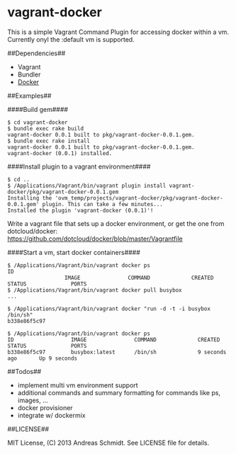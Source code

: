 vagrant-docker
==============

This is a simple Vagrant Command Plugin for accessing docker within a vm. Currently onyl the :default vm is supported.


##Dependencies##
 * Vagrant
 * Bundler
 * [Docker](http://www.docker.io/)

##Examples##

####Build gem####
```
$ cd vagrant-docker
$ bundle exec rake build
vagrant-docker 0.0.1 built to pkg/vagrant-docker-0.0.1.gem.
$ bundle exec rake install
vagrant-docker 0.0.1 built to pkg/vagrant-docker-0.0.1.gem.
vagrant-docker (0.0.1) installed.
```

####Install plugin to a vagrant environment####
```
$ cd ..
$ /Applications/Vagrant/bin/vagrant plugin install vagrant-docker/pkg/vagrant-docker-0.0.1.gem
Installing the 'ovm_temp/projects/vagrant-docker/pkg/vagrant-docker-0.0.1.gem' plugin. This can take a few minutes...
Installed the plugin 'vagrant-docker (0.0.1)'!
```

Write a vagrant file that sets up a docker environment, or get the one from dotcloud/docker: https://github.com/dotcloud/docker/blob/master/Vagrantfile

####Start a vm, start docker containers####
```
$ /Applications/Vagrant/bin/vagrant docker ps
ID
                  IMAGE               COMMAND             CREATED             STATUS              PORTS
$ /Applications/Vagrant/bin/vagrant docker pull busybox
...

$ /Applications/Vagrant/bin/vagrant docker "run -d -t -i busybox /bin/sh"
b338e86f5c97

$ /Applications/Vagrant/bin/vagrant docker ps
ID                  IMAGE               COMMAND             CREATED             STATUS              PORTS
b338e86f5c97        busybox:latest      /bin/sh             9 seconds ago       Up 9 seconds 
```


##Todos##
 * implement multi vm environment support
 * additional commands and summary formatting for commands like ps, images, ...
 * docker provisioner
 * integrate w/ dockermix

##LICENSE##

MIT License, (C) 2013 Andreas Schmidt. See LICENSE file for details.
